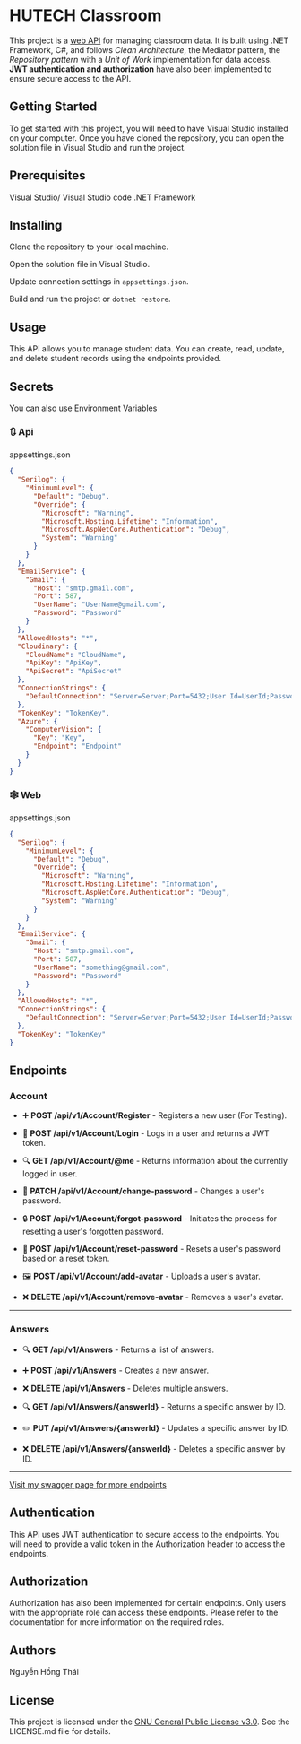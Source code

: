 # HUTECH Classroom

This project is a <u>web API</u> for managing classroom data. It is built using .NET Framework, C#, and follows _Clean Architecture_, the Mediator pattern, the _Repository pattern_ with a _Unit of Work_ implementation for data access. **JWT authentication and authorization** have also been implemented to ensure secure access to the API.

## Getting Started

To get started with this project, you will need to have Visual Studio installed on your computer. Once you have cloned the repository, you can open the solution file in Visual Studio and run the project.

## Prerequisites

Visual Studio/ Visual Studio code
.NET Framework

## Installing

Clone the repository to your local machine.

Open the solution file in Visual Studio.

Update connection settings in `appsettings.json`.

Build and run the project or `dotnet restore`.

## Usage

This API allows you to manage student data. You can create, read, update, and delete student records using the endpoints provided.

## Secrets
You can also use Environment Variables
### 🔃 Api
appsettings.json
```json
{
  "Serilog": {
    "MinimumLevel": {
      "Default": "Debug",
      "Override": {
        "Microsoft": "Warning",
        "Microsoft.Hosting.Lifetime": "Information",
        "Microsoft.AspNetCore.Authentication": "Debug",
        "System": "Warning"
      }
    }
  },
  "EmailService": {
    "Gmail": {
      "Host": "smtp.gmail.com",
      "Port": 587,
      "UserName": "UserName@gmail.com",
      "Password": "Password"
    }
  },
  "AllowedHosts": "*",
  "Cloudinary": {
    "CloudName": "CloudName",
    "ApiKey": "ApiKey",
    "ApiSecret": "ApiSecret"
  },
  "ConnectionStrings": {
    "DefaultConnection": "Server=Server;Port=5432;User Id=UserId;Password=Password;Database=Database;"
  },
  "TokenKey": "TokenKey",
  "Azure": {
    "ComputerVision": {
      "Key": "Key",
      "Endpoint": "Endpoint"
    }
  }
}
```
### 🕸️ Web
appsettings.json
```json
{
  "Serilog": {
    "MinimumLevel": {
      "Default": "Debug",
      "Override": {
        "Microsoft": "Warning",
        "Microsoft.Hosting.Lifetime": "Information",
        "Microsoft.AspNetCore.Authentication": "Debug",
        "System": "Warning"
      }
    }
  },
  "EmailService": {
    "Gmail": {
      "Host": "smtp.gmail.com",
      "Port": 587,
      "UserName": "something@gmail.com",
      "Password": "Password"
    }
  },
  "AllowedHosts": "*",
  "ConnectionStrings": {
    "DefaultConnection": "Server=Server;Port=5432;User Id=UserId;Password=Password;Database=Database;"
  },
  "TokenKey": "TokenKey"
}
```

## Endpoints

### Account
- ➕ **POST /api/v1/Account/Register** - Registers a new user (For Testing).

- 👤 **POST /api/v1/Account/Login** - Logs in a user and returns a JWT token.

- 🔍 **GET /api/v1/Account/@me** - Returns information about the currently logged in user.

- 🔐 **PATCH /api/v1/Account/change-password** - Changes a user's password.

- 🔒 **POST /api/v1/Account/forgot-password** - Initiates the process for resetting a user's forgotten password.

- 🔑 **POST /api/v1/Account/reset-password** - Resets a user's password based on a reset token.

- 🖼️ **POST /api/v1/Account/add-avatar** - Uploads a user's avatar.
  
- ❌ **DELETE /api/v1/Account/remove-avatar** - Removes a user's avatar.

---

### Answers
- 🔍 **GET /api/v1/Answers** - Returns a list of answers.

- ➕ **POST /api/v1/Answers** - Creates a new answer.

- ❌ **DELETE /api/v1/Answers** - Deletes multiple answers.

- 🔍 **GET /api/v1/Answers/{answerId}** - Returns a specific answer by ID.

- ✏️ **PUT /api/v1/Answers/{answerId}** - Updates a specific answer by ID.

- ❌ **DELETE /api/v1/Answers/{answerId}** - Deletes a specific answer by ID.

---

[Visit my swagger page for more endpoints](https://hutechclassroom.azurewebsites.net/swagger)

## Authentication

This API uses JWT authentication to secure access to the endpoints. You will need to provide a valid token in the Authorization header to access the endpoints.

## Authorization

Authorization has also been implemented for certain endpoints. Only users with the appropriate role can access these endpoints. Please refer to the documentation for more information on the required roles.

## Authors

Nguyễn Hồng Thái

## License

This project is licensed under the [GNU General Public License v3.0](https://www.gnu.org/licenses/lgpl-3.0.html). See the LICENSE.md file for details.
